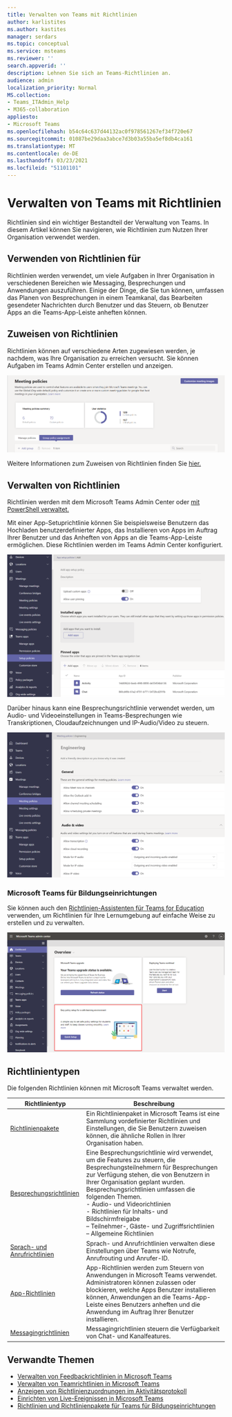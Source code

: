 ```yaml
---
title: Verwalten von Teams mit Richtlinien
author: karlistites
ms.author: kastites
manager: serdars
ms.topic: conceptual
ms.service: msteams
ms.reviewer: ''
search.appverid: ''
description: Lehnen Sie sich an Teams-Richtlinien an.
audience: admin
localization_priority: Normal
MS.collection:
- Teams_ITAdmin_Help
- M365-collaboration
appliesto:
- Microsoft Teams
ms.openlocfilehash: b54c64c637d44132ac0f978561267ef34f720e67
ms.sourcegitcommit: 01087be29daa3abce7d3b03a55ba5ef8db4ca161
ms.translationtype: MT
ms.contentlocale: de-DE
ms.lasthandoff: 03/23/2021
ms.locfileid: "51101101"
---
```

# <a name="manage-teams-with-policies"></a>Verwalten von Teams mit Richtlinien

Richtlinien sind ein wichtiger Bestandteil der Verwaltung von Teams. In diesem Artikel können Sie navigieren, wie Richtlinien zum Nutzen Ihrer Organisation verwendet werden.

## <a name="what-you-use-policies-for"></a>Verwenden von Richtlinien für

Richtlinien werden verwendet, um viele Aufgaben in Ihrer Organisation in verschiedenen Bereichen wie Messaging, Besprechungen und Anwendungen auszuführen. Einige der Dinge, die Sie tun können, umfassen das Planen von Besprechungen in einem Teamkanal, das Bearbeiten gesendeter Nachrichten durch Benutzer und das Steuern, ob Benutzer Apps an die Teams-App-Leiste anheften können.

## <a name="how-to-assign-policies"></a>Zuweisen von Richtlinien

Richtlinien können auf verschiedene Arten zugewiesen werden, je nachdem, was Ihre Organisation zu erreichen versucht. Sie können Aufgaben im Teams Admin Center erstellen und anzeigen.

![Screenshot der Gruppenrichtlinienzuordnung.](media/group-policy-assignment.png)

Weitere Informationen zum Zuweisen von Richtlinien finden Sie [hier.](assign-policies.md)

## <a name="how-to-manage-policies"></a>Verwalten von Richtlinien

Richtlinien werden mit dem Microsoft Teams Admin Center oder [mit PowerShell verwaltet.](./teams-powershell-managing-teams.md#manage-policies-via-powershell)

Mit einer App-Setuprichtlinie können Sie beispielsweise Benutzern das Hochladen benutzerdefinierter Apps, das Installieren von Apps im Auftrag Ihrer Benutzer und das Anheften von Apps an die Teams-App-Leiste ermöglichen. Diese Richtlinien werden im Teams Admin Center konfiguriert.

![Screenshot der App-Setuprichtlinie.](media/app-setup-policy.png)

Darüber hinaus kann eine Besprechungsrichtlinie verwendet werden, um Audio- und Videoeinstellungen in Teams-Besprechungen wie Transkriptionen, Cloudaufzeichnungen und IP-Audio/Video zu steuern.

![Screenshot der Besprechungsrichtlinie.](media/engineering-meeting-policy.png)

### <a name="teams-for-education"></a>Microsoft Teams für Bildungseinrichtungen

Sie können auch den [Richtlinien-Assistenten für Teams for Education](easy-policy-setup-edu.md) verwenden, um Richtlinien für Ihre Lernumgebung auf einfache Weise zu erstellen und zu verwalten.

![Screenshot des Richtlinien-Assistenten für Teams for Education.](media/easy-policy-setup-quick-setup.png)

## <a name="types-of-policies"></a>Richtlinientypen

Die folgenden Richtlinien können mit Microsoft Teams verwaltet werden.

Richtlinientyp | Beschreibung
------------|------------
[Richtlinienpakete](manage-policy-packages.md) | Ein Richtlinienpaket in Microsoft Teams ist eine Sammlung vordefinierter Richtlinien und Einstellungen, die Sie Benutzern zuweisen können, die ähnliche Rollen in Ihrer Organisation haben.
[Besprechungsrichtlinien](meeting-policies-in-teams.md) | Eine Besprechungsrichtlinie wird verwendet, um die Features zu steuern, die Besprechungsteilnehmern für Besprechungen zur Verfügung stehen, die von Benutzern in Ihrer Organisation geplant wurden. Besprechungsrichtlinien umfassen die folgenden Themen.<br> - Audio- und Videorichtlinien<br> - Richtlinien für Inhalts- und Bildschirmfreigabe<br> – Teilnehmer-, Gäste- und Zugriffsrichtlinien<br> – Allgemeine Richtlinien
[Sprach- und Anrufrichtlinien](voice-and-calling-policies.md)| Sprach- und Anrufrichtlinien verwalten diese Einstellungen über Teams wie Notrufe, Anrufrouting und Anrufer-ID.
[App-Richtlinien](app-policies.md)| App-Richtlinien werden zum Steuern von Anwendungen in Microsoft Teams verwendet. Administratoren können zulassen oder blockieren, welche Apps Benutzer installieren können, Anwendungen an die Teams-App-Leiste eines Benutzers anheften und die Anwendung im Auftrag Ihrer Benutzer installieren.
[Messagingrichtlinien](messaging-policies-in-teams.md)| Messagingrichtlinien steuern die Verfügbarkeit von Chat- und Kanalfeatures.

## <a name="related-topics"></a>Verwandte Themen

* [Verwalten von Feedbackrichtlinien in Microsoft Teams](manage-feedback-policies-in-teams.md)
* [Verwalten von Teamrichtlinien in Microsoft Teams](teams-policies.md)
* [Anzeigen von Richtlinienzuordnungen im Aktivitätsprotokoll](activity-log.md)
* [Einrichten von Live-Ereignissen in Microsoft Teams](teams-live-events/set-up-for-teams-live-events.md)
* [Richtlinien und Richtlinienpakete für Teams für Bildungseinrichtungen](policy-packages-edu.md)